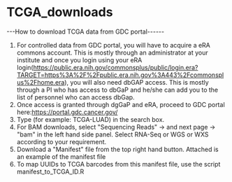 # TCGA_downloads
---How to download TCGA data from GDC portal------

1. For controlled data from GDC portal, you will have to acquire a eRA commons account. This is mostly through an administrator at your institute and once you login using your eRA login(https://public.era.nih.gov/commonsplus/public/login.era?TARGET=https%3A%2F%2Fpublic.era.nih.gov%3A443%2Fcommonsplus%2Fhome.era), you will also need dbGAP access. This is mostly through a PI who has access to dbGaP and he/she can add you to the list of personnel who can access dbGap.
2. Once access is granted through dgGaP and eRA, proceed to GDC portal here:https://portal.gdc.cancer.gov/
3. Type (for example: TCGA-LUAD) in the search box.
4. For BAM downloads, select "Sequencing Reads" -> and next page -> "bam" in the left hand side panel. Select RNA-Seq or WGS or WXS according to your requirement.
5. Download a "Manifest" file from the top right hand button. Attached is an example of the manifest file
6. To map UUIDs to TCGA barcodes from this manifest file, use the script manifest_to_TCGA_ID.R
